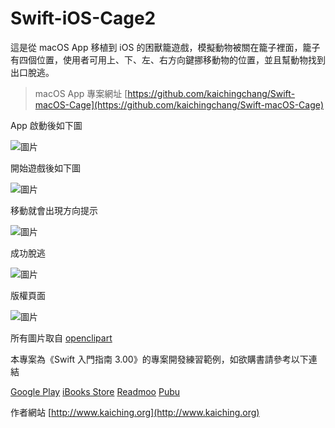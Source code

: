 # Swift-iOS-Cage2

這是從 macOS App 移植到 iOS 的困獸籠遊戲，模擬動物被關在籠子裡面，籠子有四個位置，使用者可用上、下、左、右方向鍵挪移動物的位置，並且幫動物找到出口脫逃。

> macOS App 專案網址 [https://github.com/kaichingchang/Swift-macOS-Cage](https://github.com/kaichingchang/Swift-macOS-Cage)

App 啟動後如下圖

![圖片](https://camo.githubusercontent.com/0a5b4dff7a4a5d58eb64bc3bfaf75bb1837089b4/68747470733a2f2f6661726d352e737461746963666c69636b722e636f6d2f343431372f33363335393237333834315f346137356366383531665f6e2e6a7067 "Cage01")

開始遊戲後如下圖

![圖片](https://camo.githubusercontent.com/e6d529b3246af9b6295484f8274570e9559a50d9/68747470733a2f2f6661726d352e737461746963666c69636b722e636f6d2f343337362f33363335393237333738315f353261616664313639655f6e2e6a7067 "Cage02")

移動就會出現方向提示

![圖片](https://camo.githubusercontent.com/b5a9eb965342beb38c613febde16cf5414685a5a/68747470733a2f2f6661726d352e737461746963666c69636b722e636f6d2f343336332f33363335393237333733315f356435363964626563615f6e2e6a7067 "Cage03")

成功脫逃

![圖片](https://camo.githubusercontent.com/bc435c5e4a3d23207274c61658ede8a1c49ae8a0/68747470733a2f2f6661726d352e737461746963666c69636b722e636f6d2f343431322f33363335393237333634315f323763386633633630325f6e2e6a7067 "Cage04")

版權頁面

![圖片](https://camo.githubusercontent.com/a6bcc3fc5b1a9dc9792455259fc330bf22ac106b/68747470733a2f2f6661726d352e737461746963666c69636b722e636f6d2f343430392f33353638373935373031335f353963363234636363325f6e2e6a7067 "Cage05")

所有圖片取自 [openclipart](https://openclipart.org/ "openclipart")

本專案為《Swift 入門指南 3.00》的專案開發練習範例，如欲購書請參考以下連結

[Google Play](https://play.google.com/store/books/details?id=AO9IBwAAQBAJ)
[iBooks Store](https://itunes.apple.com/us/book/id1079291979)
[Readmoo](https://readmoo.com/book/210034848000101)
[Pubu](http://www.pubu.com.tw/ebook/65565?apKey=576b20f092)

作者網站 [http://www.kaiching.org](http://www.kaiching.org)

